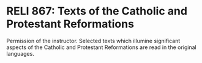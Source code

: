 # RELI 867: Texts of the Catholic and Protestant Reformations

Permission of the instructor. Selected texts which illumine significant aspects of the Catholic and Protestant Reformations are read in the original languages.